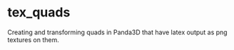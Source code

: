 # tex_quads
Creating and transforming quads in Panda3D that have latex output as png textures on them.
